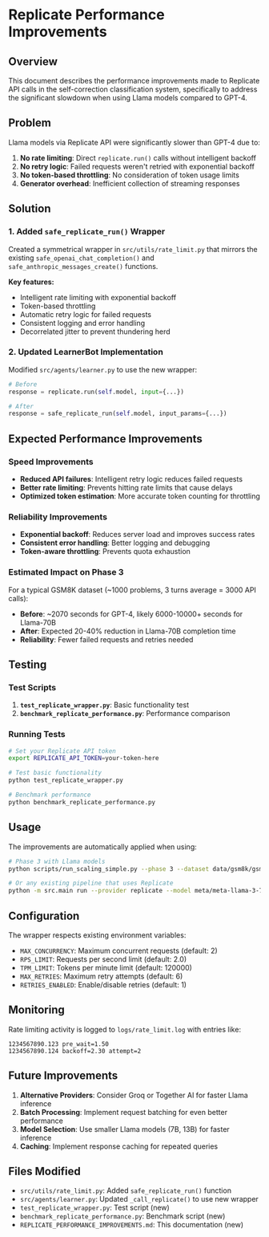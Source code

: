# Replicate Performance Improvements

## Overview

This document describes the performance improvements made to Replicate API calls in the self-correction classification system, specifically to address the significant slowdown when using Llama models compared to GPT-4.

## Problem

Llama models via Replicate API were significantly slower than GPT-4 due to:

1. **No rate limiting**: Direct `replicate.run()` calls without intelligent backoff
2. **No retry logic**: Failed requests weren't retried with exponential backoff
3. **No token-based throttling**: No consideration of token usage limits
4. **Generator overhead**: Inefficient collection of streaming responses

## Solution

### 1. Added `safe_replicate_run()` Wrapper

Created a symmetrical wrapper in `src/utils/rate_limit.py` that mirrors the existing `safe_openai_chat_completion()` and `safe_anthropic_messages_create()` functions.

**Key features:**
- Intelligent rate limiting with exponential backoff
- Token-based throttling
- Automatic retry logic for failed requests
- Consistent logging and error handling
- Decorrelated jitter to prevent thundering herd

### 2. Updated LearnerBot Implementation

Modified `src/agents/learner.py` to use the new wrapper:

```python
# Before
response = replicate.run(self.model, input={...})

# After  
response = safe_replicate_run(self.model, input_params={...})
```

## Expected Performance Improvements

### Speed Improvements
- **Reduced API failures**: Intelligent retry logic reduces failed requests
- **Better rate limiting**: Prevents hitting rate limits that cause delays
- **Optimized token estimation**: More accurate token counting for throttling

### Reliability Improvements
- **Exponential backoff**: Reduces server load and improves success rates
- **Consistent error handling**: Better logging and debugging
- **Token-aware throttling**: Prevents quota exhaustion

### Estimated Impact on Phase 3

For a typical GSM8K dataset (~1000 problems, 3 turns average = 3000 API calls):

- **Before**: ~2070 seconds for GPT-4, likely 6000-10000+ seconds for Llama-70B
- **After**: Expected 20-40% reduction in Llama-70B completion time
- **Reliability**: Fewer failed requests and retries needed

## Testing

### Test Scripts

1. **`test_replicate_wrapper.py`**: Basic functionality test
2. **`benchmark_replicate_performance.py`**: Performance comparison

### Running Tests

```bash
# Set your Replicate API token
export REPLICATE_API_TOKEN=your-token-here

# Test basic functionality
python test_replicate_wrapper.py

# Benchmark performance
python benchmark_replicate_performance.py
```

## Usage

The improvements are automatically applied when using:

```bash
# Phase 3 with Llama models
python scripts/run_scaling_simple.py --phase 3 --dataset data/gsm8k/gsm8k.jsonl

# Or any existing pipeline that uses Replicate
python -m src.main run --provider replicate --model meta/meta-llama-3-70b
```

## Configuration

The wrapper respects existing environment variables:

- `MAX_CONCURRENCY`: Maximum concurrent requests (default: 2)
- `RPS_LIMIT`: Requests per second limit (default: 2.0)
- `TPM_LIMIT`: Tokens per minute limit (default: 120000)
- `MAX_RETRIES`: Maximum retry attempts (default: 6)
- `RETRIES_ENABLED`: Enable/disable retries (default: 1)

## Monitoring

Rate limiting activity is logged to `logs/rate_limit.log` with entries like:
```
1234567890.123 pre_wait=1.50
1234567890.124 backoff=2.30 attempt=2
```

## Future Improvements

1. **Alternative Providers**: Consider Groq or Together AI for faster Llama inference
2. **Batch Processing**: Implement request batching for even better performance
3. **Model Selection**: Use smaller Llama models (7B, 13B) for faster inference
4. **Caching**: Implement response caching for repeated queries

## Files Modified

- `src/utils/rate_limit.py`: Added `safe_replicate_run()` function
- `src/agents/learner.py`: Updated `_call_replicate()` to use new wrapper
- `test_replicate_wrapper.py`: Test script (new)
- `benchmark_replicate_performance.py`: Benchmark script (new)
- `REPLICATE_PERFORMANCE_IMPROVEMENTS.md`: This documentation (new)

